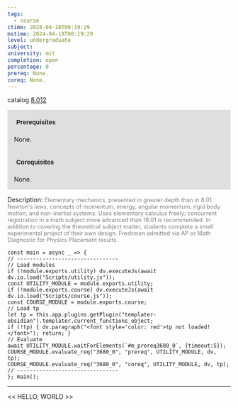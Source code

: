 ```yaml
---
tags:
  - course
ctime: 2024-04-18T00:19:29
mstime: 2024-04-18T00:19:29
level: undergraduate
subject: 
university: mit
completion: open
percentage: 0
prereq: None.
coreq: None.
---
```


catalog [8.012](http://student.mit.edu/catalog/m8a.html#8.012)

<span style="display: block; padding: 15px; background-color: rgb(100, 100, 100, 0.2);"><font id="m_prereq3680_0" style="display: block; font-family: Arial, sans-serif; font-weight: bold; padding: 5px">Prerequisites</font><br><span id="prereq3680_0">None.</span></span>
<span style="display: block; padding: 15px; background-color: rgb(100, 100, 100, 0.2);"><font id="m_coreq3680_0" style="display: block; font-family: Arial, sans-serif; font-weight: bold; padding: 5px">Corequisites</font><br><span id="coreq3680_0">None.</span></span>

<font style="">Description:</font>
<font style="color: grey; font-size: 0.8rem;">Elementary mechanics, presented in greater depth than in 8.01. Newton's laws, concepts of momentum, energy, angular momentum, rigid body motion, and non-inertial systems. Uses elementary calculus freely; concurrent registration in a math subject more advanced than 18.01 is recommended. In addition to covering the theoretical subject matter, students complete a small experimental project of their own design. Freshmen admitted via AP or Math Diagnostic for Physics Placement results.</font>

```dataviewjs
const main = async _ => {
// --------------------------------
// Load modules
if (!module.exports.utility) dv.executeJs(await dv.io.load("Scripts/utility.js"));
const UTILITY_MODULE = module.exports.utility;
if (!module.exports.course) dv.executeJs(await dv.io.load("Scripts/course.js"));
const COURSE_MODULE = module.exports.course;
// Load tp
let tp = this.app.plugins.getPlugin("templater-obsidian").templater.current_functions_object;
if (!tp) { dv.paragraph("<font style='color: red'>tp not loaded!</font>"); return; }
// Evaluate
await UTILITY_MODULE.waitForElements(`#m_prereq3680_0`, {timeout:5});
COURSE_MODULE.evaluate_req("3680_0", "prereq", UTILITY_MODULE, dv, tp);
COURSE_MODULE.evaluate_req("3680_0", "coreq", UTILITY_MODULE, dv, tp);
// --------------------------------
}; main();
```

---

<< HELLO, WORLD >>
